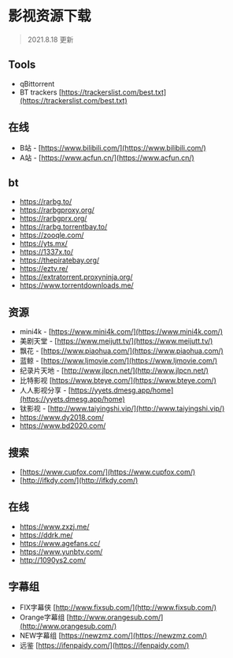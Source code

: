 # 影视资源下载

> 2021.8.18 更新

## Tools

- qBittorrent
- BT trackers [https://trackerslist.com/best.txt](https://trackerslist.com/best.txt)

## 在线

- B站 - [https://www.bilibili.com/](https://www.bilibili.com/)
- A站 - [https://www.acfun.cn/](https://www.acfun.cn/)

## bt

- https://rarbg.to/
- https://rarbgproxy.org/
- https://rarbgprx.org/
- https://rarbg.torrentbay.to/
- https://zooqle.com/
- https://yts.mx/
- https://1337x.to/
- https://thepiratebay.org/
- https://eztv.re/
- https://extratorrent.proxyninja.org/
- https://www.torrentdownloads.me/

## 资源

- mini4k - [https://www.mini4k.com/](https://www.mini4k.com/)
- 美剧天堂 - [https://www.meijutt.tv/](https://www.meijutt.tv/)
- 飘花 - [https://www.piaohua.com/](https://www.piaohua.com/)
- 蓝鲸 - [https://www.ljmovie.com/](https://www.ljmovie.com/)
- 纪录片天地 - [http://www.jlpcn.net/](http://www.jlpcn.net/)
- 比特影视 [https://www.bteye.com/](https://www.bteye.com/)
- 人人影视分享 - [https://yyets.dmesg.app/home](https://yyets.dmesg.app/home)
- 钛影视 - [http://www.taiyingshi.vip/](http://www.taiyingshi.vip/)
- https://www.dy2018.com/
- https://www.bd2020.com/


## 搜索

- [https://www.cupfox.com/](https://www.cupfox.com/)
- [http://ifkdy.com/](http://ifkdy.com/)

## 在线
- https://www.zxzj.me/
- https://ddrk.me/
- https://www.agefans.cc/
- https://www.yunbtv.com/
- http://1090ys2.com/

## 字幕组

- FIX字幕侠   [http://www.fixsub.com/](http://www.fixsub.com/)
- Orange字幕组  [http://www.orangesub.com/](http://www.orangesub.com/)
- NEW字幕组  [https://newzmz.com/](https://newzmz.com/)
- 远鉴 [https://ifenpaidy.com/](https://ifenpaidy.com/)



